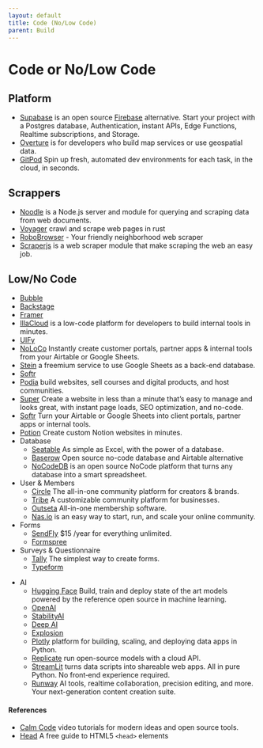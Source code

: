 ```yaml
---
layout: default
title: Code (No/Low Code)
parent: Build
---
```


# Code or No/Low Code

## Platform

- [Supabase](https://supabase.com) is an open source [Firebase](https://firebase.google.com) alternative. Start your project with a Postgres database, Authentication, instant APIs, Edge Functions, Realtime subscriptions, and Storage.
- [Overture](https://overturemaps.org) is for developers who build map services or use geospatial data.
- [GitPod](https://www.gitpod.io) Spin up fresh, automated dev environments for each task, in the cloud, in seconds.

## Scrappers

- [Noodle](http://noodlejs.com) is a Node.js server and module for querying and scraping data from web documents.
- [Voyager](https://github.com/mattsse/voyager) crawl and scrape web pages in rust
- [RoboBrowser](https://github.com/jmcarp/robobrowser) - Your friendly neighborhood web scraper
- [Scraperjs](https://github.com/ruipgil/scraperjs) is a web scraper module that make scraping the web an easy job.

## Low/No Code

- [Bubble](https://bubble.io)
- [Backstage](https://backstage.io)
- [Framer](https://www.framer.com)
- [IllaCloud](https://www.illacloud.com) is a low-code platform for developers to build internal tools in minutes.
- [UIFy](https://uify.io)
- [NoLoCo](https://noloco.io) Instantly create customer portals, partner apps & internal tools from your Airtable or Google Sheets.
- [Stein](https://steinhq.com) a freemium service to use Google Sheets as a back-end database.
- [Softr](https://www.softr.io)
- [Podia](https://www.podia.com) build websites, sell courses and digital products, and host communities.
- [Super](https://super.so) Create a website in less than a minute that’s easy to manage and looks great, with instant page loads, SEO optimization, and no-code.
- [Softr](https://www.softr.io) Turn your Airtable or Google Sheets into client portals, partner apps or internal tools.
- [Potion](https://potion.so) Create custom Notion websites in minutes.
- Database
	- [Seatable](https://seatable.io/) As simple as Excel, with the power of a database.
	- [Baserow](https://baserow.io) Open source no-code database and Airtable alternative
	- [NoCodeDB](https://www.nocodb.com) is an open source NoCode platform that turns any database into a smart spreadsheet.
- User & Members
	+ [Circle](https://circle.so) The all-in-one community platform for creators &  brands.
	+ [Tribe](https://tribe.so) A customizable community platform for businesses.
	+ [Outseta](https://www.outseta.com) All-in-one membership software.
	+ [Nas.io](https://nas.io) is an easy way to start, run, and scale your online community.
- Forms
	+ [SendFly](https://sendfly.io) $15 /year for everything unlimited.
	+ [Formspree](https://formspree.io)
- Surveys & Questionnaire
	+ [Tally](https://tally.so) The simplest way to create forms.
	+ [Typeform](https://www.typeform.com)
+ AI
	- [Hugging Face](https://huggingface.co) Build, train and deploy state of the art models powered by the reference open source in machine learning.
	- [OpenAI](https://openai.com)
	- [StabilityAI](https://stability.ai)
	- [Deep AI](https://deepai.org)
	- [Explosion](https://explosion.ai)
	- [Plotly](https://plotly.com) platform for building, scaling, and deploying data apps in Python.
	- [Replicate](https://replicate.ai) run open-source models with a cloud API.
	- [StreamLit](https://www.streamlit.io) turns data scripts into shareable web apps. All in pure Python. No front‑end experience required.
	- [Runway](https://runwayml.com) AI tools, realtime collaboration, precision editing, and more. Your next-generation content creation suite.

#### References

- [Calm Code](https://calmcode.io) video tutorials for modern ideas and open source tools.
- [Head](https://htmlhead.dev) A free guide to HTML5 `<head>` elements